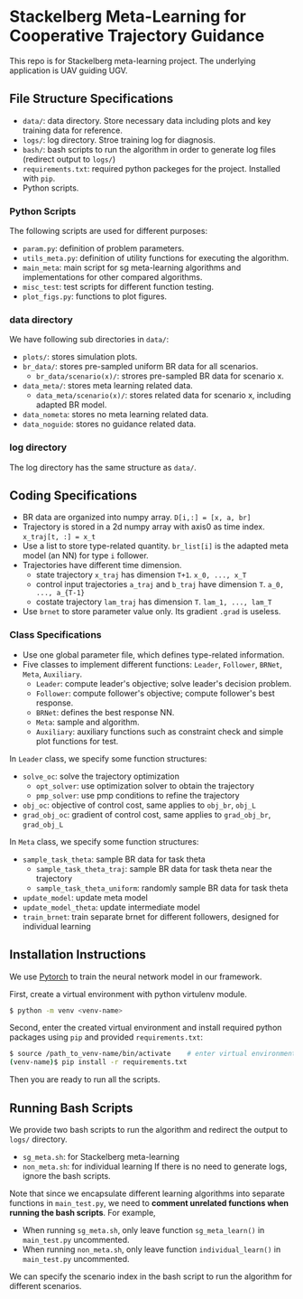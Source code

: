 # Stackelberg Meta-Learning for Cooperative Trajectory Guidance
This repo is for Stackelberg meta-learning project. The underlying application is UAV guiding UGV.


## File Structure Specifications
- `data/`: data directory. Store necessary data including plots and key training data for reference.
- `logs/`: log directory. Stroe training log for diagnosis.
- `bash/`: bash scripts to run the algorithm in order to generate log files (redirect output to `logs/`)
- `requirements.txt`: required python packeges for the project. Installed with `pip`.
- Python scripts.

### Python Scripts
The following scripts are used for different purposes:
- `param.py`: definition of problem parameters.
- `utils_meta.py`: definition of utility functions for executing the algorithm.
- `main_meta`: main script for sg meta-learning algorithms and implementations for other compared algorithms.
- `misc_test`: test scripts for different function testing.
- `plot_figs.py`: functions to plot figures.

### data directory
We have following sub directories in `data/`:
- `plots/`: stores simulation plots.
- `br_data/`: stores pre-sampled uniform BR data for all scenarios.
  - `br_data/scenario(x)/`: strores pre-sampled BR data for scenario x.
- `data_meta/`: stores meta learning related data.
  - `data_meta/scenario(x)/`: stores related data for scenario x, including adapted BR model.
- `data_nometa`: stores no meta learning related data.
- `data_noguide`: stores no guidance related data.

### log directory
The log directory has the same structure as `data/`.


## Coding Specifications
- BR data are organized into numpy array. `D[i,:] = [x, a, br]`
- Trajectory is stored in a 2d numpy array with axis0 as time index. `x_traj[t, :] = x_t`
- Use a list to store type-related quantity. `br_list[i]` is the adapted meta model (an NN) for type `i` follower.
- Trajectories have different time dimension. 
  - state trajectory `x_traj` has dimension `T+1`. `x_0, ..., x_T`
  - control input trajectories `a_traj` and `b_traj` have dimension `T`. `a_0, ..., a_{T-1}`
  - costate trajectory `lam_traj` has dimension `T`. `lam_1, ..., lam_T`
- Use `brnet` to store parameter value only. Its gradient `.grad` is useless.


### Class Specifications
- Use one global parameter file, which defines type-related information.
- Five classes to implement different functions: `Leader`, `Follower`, `BRNet`, `Meta`, `Auxiliary`.
  - `Leader`: compute leader's objective; solve leader's decision problem.
  - `Follower`: compute follower's objective; compute follower's best response.
  - `BRNet`: defines the best response NN.
  - `Meta`: sample and algorithm.
  - `Auxiliary`: auxiliary functions such as constraint check and simple plot functions for test.

In `Leader` class, we specify some function structures:
- `solve_oc`: solve the trajectory optimization
  - `opt_solver`: use optimization solver to obtain the trajectory
  - `pmp_solver`: use pmp conditions to refine the trajectory
- `obj_oc`: objective of control cost, same applies to `obj_br`, `obj_L`
- `grad_obj_oc`: gradient of control cost, same applies to `grad_obj_br`, `grad_obj_L`

In `Meta` class, we specify some function structures:
- `sample_task_theta`: sample BR data for task theta
  - `sample_task_theta_traj`: sample BR data for task theta near the trajectory
  - `sample_task_theta_uniform`: randomly sample BR data for task theta
- `update_model`: update meta model
- `update_model_theta`: update intermediate model
- `train_brnet`: train separate brnet for different followers, designed for individual learning


## Installation Instructions
We use [Pytorch](https://pytorch.org/) to train the neural network model in our framework. 

First, create a virtual environment with python virtulenv module.
```bash
$ python -m venv <venv-name>
```

Second, enter the created virtual environment and install required python packages using `pip` and provided `requirements.txt`:
```bash
$ source /path_to_venv-name/bin/activate    # enter virtual environment 
(venv-name)$ pip install -r requirements.txt
```

Then you are ready to run all the scripts.

## Running Bash Scripts
We provide two bash scripts to run the algorithm and redirect the output to `logs/` directory.
- `sg_meta.sh`: for Stackelberg meta-learning
- `non_meta.sh`: for individual learning
If there is no need to generate logs, ignore the bash scripts.

Note that since we encapsulate different learning algorithms into separate functions in `main_test.py`, we need to **comment unrelated functions when running the bash scripts**. For example, 
- When running `sg_meta.sh`, only leave function `sg_meta_learn()` in `main_test.py` uncommented.
- When running `non_meta.sh`, only leave function `individual_learn()` in `main_test.py` uncommented.

We can specify the scenario index in the bash script to run the algorithm for different scenarios.
